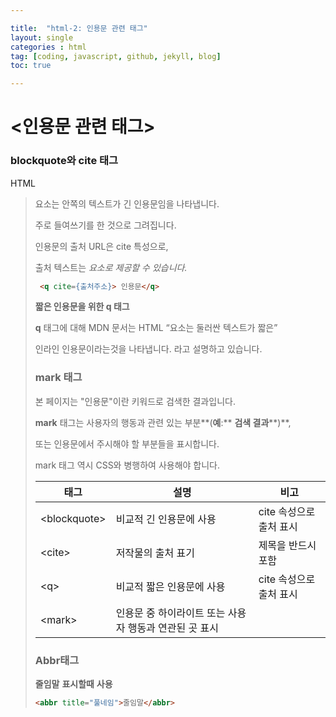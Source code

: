 ```yaml
---

title:  "html-2: 인용문 관련 태그"
layout: single
categories : html
tag: [coding, javascript, github, jekyll, blog]
toc: true

---
```


# <인용문 관련 태그>

### **blockquote와 cite 태그**

HTML <blockquote> 요소는 안쪽의 텍스트가 긴 인용문임을 나타냅니다.

주로 들여쓰기를 한 것으로 그려집니다.

인용문의 출처 URL은 cite 특성으로, 

출처 텍스트는 <cite> 요소로 제공할 수 있습니다.

```html
 <q cite={출처주소}> 인용문</q>
```



 **짧은 인용문을 위한 q 태그**

**q** 태그에 대해 MDN 문서는 HTML <q>요소는 둘러싼 텍스트가 짧은

인라인 인용문이라는것을 나타냅니다. 라고 설명하고 있습니다.

 

### **mark 태그**

본 페이지는 "인용문"이란 키워드로 검색한 결과입니다.

**mark** 태그는 사용자의 행동과 관련 있는 부분**(****예****:** **검색 결과****)**,

또는 인용문에서 주시해야 할 부분들을 표시합니다.

mark 태그 역시 CSS와 병행하여 사용해야 합니다.

| 태그          | 설명                                                   | 비고                    |
| ------------- | ------------------------------------------------------ | ----------------------- |
| \<blockquote> | 비교적 긴 인용문에 사용                                | cite 속성으로 출처 표시 |
| \<cite>       | 저작물의 출처 표기                                     | 제목을  반드시 포함     |
| \<q>          | 비교적 짧은 인용문에 사용                              | cite 속성으로 출처 표시 |
| \<mark>       | 인용문 중 하이라이트 또는 사용자 행동과 연관된 곳 표시 |                         |

 ### **Abbr태그**    

**줄임말** **표시할때** **사용**

```html
<abbr title="풀네임">줄임말</abbr>
```

